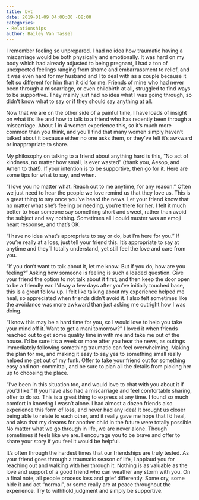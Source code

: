```yaml
---
title: bvt
date: 2019-01-09 04:00:00 -08:00
categories:
- Relationships
author: Bailey Van Tassel
---
```


I remember feeling so unprepared. I had no idea how traumatic having a miscarriage would be both physically and emotionally. It was hard on my body which had already adjusted to being pregnant, I had a ton of unexpected feelings ranging from shame and embarrassment to relief, and it was even hard for my husband and I to deal with as a couple because it felt so different for him than it did for me. Friends of mine who had never been through a miscarriage, or even childbirth at all, struggled to find ways to be supportive. They mainly just had no idea what I was going through, so didn’t know what to say or if they should say anything at all. 

Now that we are on the other side of a painful time, I have loads of insight on what it’s like and how to talk to a friend who has recently been through a miscarriage. About 1 in 4 women experience this, so it’s much more common than you think, and you’ll find that many women simply haven’t talked about it because either no one asks them, or they’ve felt it’s awkward or inappropriate to share. 

My philosophy on talking to a friend about anything hard is this, “No act of kindness, no matter how small, is ever wasted” (thank you, Aesop, and Amen to that!). If your intention is to be supportive, then go for it.  Here are some tips for what to say, and when. 

“I love you no matter what. Reach out to me anytime, for any reason.” 
Often we just need to hear the people we love remind us that they love us. This is a great thing to say once you’ve heard the news. Let your friend know that no matter what she’s feeling or needing, you’re there for her. I felt it much better to hear someone say something short and sweet, rather than avoid the subject and say nothing. Sometimes all I could muster was an emoji heart response, and that’s OK. 

“I have no idea what’s appropriate to say or do, but I’m here for you.”
If you’re really at a loss, just tell your friend this. It’s appropriate to say at anytime and they’ll totally understand, yet still feel the love and care from you. 

“If you don’t want to talk about it, let me know. But if you do, how are you feeling?” 
Asking how someone is feeling is such a loaded question. Give your friend the option to not talk about it first, and then keep the door open to be a friendly ear. I’d say a few days after you’ve initially touched base, this is a great follow up. I felt like talking about my experience helped me heal, so appreciated when friends didn’t avoid it. I also felt sometimes like the avoidance was more awkward than just asking me outright how I was doing. 

“I know this may be a hard time for you, so I would love to help you take your mind off it. Want to get a mani tomorrow?” I loved it when friends reached out to get some quality time in with me and take me out of the house. I’d be sure it’s a week or more after you hear the news, as outings immediately following something traumatic can feel overwhelming. Making the plan for me, and making it easy to say yes to something small really helped me get out of my funk. Offer to take your friend out for something easy and non-committal, and be sure to plan all the details from picking her up to choosing the place. 

“I’ve been in this situation too, and would love to chat with you about it if you’d like.”
If you have also had a miscarriage and feel comfortable sharing, offer to do so. This is a great thing to express at any time. I found so much comfort in knowing I wasn’t alone. I had almost a dozen friends also experience this form of loss, and never had any idea! It brought us closer being able to relate to each other, and it really gave me hope that I’d heal, and also that my dreams for another child in the future were totally possible. No matter what we go through in life, we are never alone. Though sometimes it feels like we are. I encourage you to be brave and offer to share your story if you feel it would be helpful. 

It’s often through the hardest times that our friendships are truly tested. As your friend goes through a traumatic season of life, I applaud you for reaching out and walking with her through it. Nothing is as valuable as the love and support of a good friend who can weather any storm with you. On a final note, all people process loss and grief differently. Some cry, some hide it and act “normal”, or some really are at peace throughout the experience. Try to withhold judgment and simply be supportive. 
